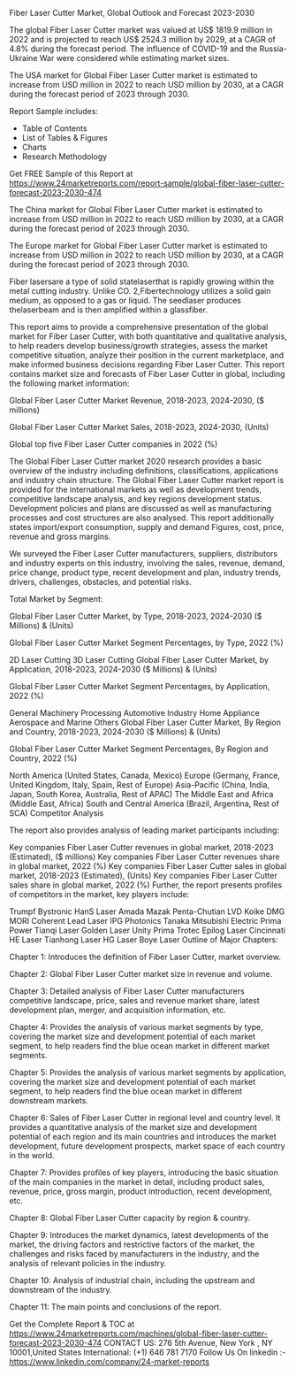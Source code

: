 Fiber Laser Cutter Market, Global Outlook and Forecast 2023-2030

The global Fiber Laser Cutter market was valued at US$ 1819.9 million in 2022 and is projected to reach US$ 2524.3 million by 2029, at a CAGR of 4.8% during the forecast period. The influence of COVID-19 and the Russia-Ukraine War were considered while estimating market sizes.

The USA market for Global Fiber Laser Cutter market is estimated to increase from USD million in 2022 to reach USD million by 2030, at a CAGR during the forecast period of 2023 through 2030.

Report Sample includes:
- Table of Contents
- List of Tables & Figures
- Charts
- Research Methodology

Get FREE Sample of this Report at https://www.24marketreports.com/report-sample/global-fiber-laser-cutter-forecast-2023-2030-474

The China market for Global Fiber Laser Cutter market is estimated to increase from USD million in 2022 to reach USD million by 2030, at a CAGR during the forecast period of 2023 through 2030.

The Europe market for Global Fiber Laser Cutter market is estimated to increase from USD million in 2022 to reach USD million by 2030, at a CAGR during the forecast period of 2023 through 2030.

Fiber lasersare a type of solid statelaserthat is rapidly growing within the metal cutting industry. Unlike CO. 2,Fibertechnology utilizes a solid gain medium, as opposed to a gas or liquid. The seedlaser produces thelaserbeam and is then amplified within a glassfiber.

This report aims to provide a comprehensive presentation of the global market for Fiber Laser Cutter, with both quantitative and qualitative analysis, to help readers develop business/growth strategies, assess the market competitive situation, analyze their position in the current marketplace, and make informed business decisions regarding Fiber Laser Cutter. This report contains market size and forecasts of Fiber Laser Cutter in global, including the following market information:

Global Fiber Laser Cutter Market Revenue, 2018-2023, 2024-2030, ($ millions)

Global Fiber Laser Cutter Market Sales, 2018-2023, 2024-2030, (Units)

Global top five Fiber Laser Cutter companies in 2022 (%)

The Global Fiber Laser Cutter market 2020 research provides a basic overview of the industry including definitions, classifications, applications and industry chain structure. The Global Fiber Laser Cutter market report is provided for the international markets as well as development trends, competitive landscape analysis, and key regions development status. Development policies and plans are discussed as well as manufacturing processes and cost structures are also analysed. This report additionally states import/export consumption, supply and demand Figures, cost, price, revenue and gross margins.

We surveyed the Fiber Laser Cutter manufacturers, suppliers, distributors and industry experts on this industry, involving the sales, revenue, demand, price change, product type, recent development and plan, industry trends, drivers, challenges, obstacles, and potential risks.

Total Market by Segment:

Global Fiber Laser Cutter Market, by Type, 2018-2023, 2024-2030 ($ Millions) & (Units)

Global Fiber Laser Cutter Market Segment Percentages, by Type, 2022 (%)

2D Laser Cutting
3D Laser Cutting
Global Fiber Laser Cutter Market, by Application, 2018-2023, 2024-2030 ($ Millions) & (Units)

Global Fiber Laser Cutter Market Segment Percentages, by Application, 2022 (%)

General Machinery Processing
Automotive Industry
Home Appliance
Aerospace and Marine
Others
Global Fiber Laser Cutter Market, By Region and Country, 2018-2023, 2024-2030 ($ Millions) & (Units)

Global Fiber Laser Cutter Market Segment Percentages, By Region and Country, 2022 (%)

North America (United States, Canada, Mexico)
Europe (Germany, France, United Kingdom, Italy, Spain, Rest of Europe)
Asia-Pacific (China, India, Japan, South Korea, Australia, Rest of APAC)
The Middle East and Africa (Middle East, Africa)
South and Central America (Brazil, Argentina, Rest of SCA)
Competitor Analysis

The report also provides analysis of leading market participants including:

Key companies Fiber Laser Cutter revenues in global market, 2018-2023 (Estimated), ($ millions)
Key companies Fiber Laser Cutter revenues share in global market, 2022 (%)
Key companies Fiber Laser Cutter sales in global market, 2018-2023 (Estimated), (Units)
Key companies Fiber Laser Cutter sales share in global market, 2022 (%)
Further, the report presents profiles of competitors in the market, key players include:

Trumpf
Bystronic
HanS Laser
Amada
Mazak
Penta-Chutian
LVD
Koike
DMG MORI
Coherent
Lead Laser
IPG Photonics
Tanaka
Mitsubishi Electric
Prima Power
Tianqi Laser
Golden Laser
Unity Prima
Trotec
Epilog Laser
Cincinnati
HE Laser
Tianhong Laser
HG Laser
Boye Laser
Outline of Major Chapters:

Chapter 1: Introduces the definition of Fiber Laser Cutter, market overview.

Chapter 2: Global Fiber Laser Cutter market size in revenue and volume.

Chapter 3: Detailed analysis of Fiber Laser Cutter manufacturers competitive landscape, price, sales and revenue market share, latest development plan, merger, and acquisition information, etc.

Chapter 4: Provides the analysis of various market segments by type, covering the market size and development potential of each market segment, to help readers find the blue ocean market in different market segments.

Chapter 5: Provides the analysis of various market segments by application, covering the market size and development potential of each market segment, to help readers find the blue ocean market in different downstream markets.

Chapter 6: Sales of Fiber Laser Cutter in regional level and country level. It provides a quantitative analysis of the market size and development potential of each region and its main countries and introduces the market development, future development prospects, market space of each country in the world.

Chapter 7: Provides profiles of key players, introducing the basic situation of the main companies in the market in detail, including product sales, revenue, price, gross margin, product introduction, recent development, etc.

Chapter 8: Global Fiber Laser Cutter capacity by region & country.

Chapter 9: Introduces the market dynamics, latest developments of the market, the driving factors and restrictive factors of the market, the challenges and risks faced by manufacturers in the industry, and the analysis of relevant policies in the industry.

Chapter 10: Analysis of industrial chain, including the upstream and downstream of the industry.

Chapter 11: The main points and conclusions of the report.

Get the Complete Report & TOC at https://www.24marketreports.com/machines/global-fiber-laser-cutter-forecast-2023-2030-474
CONTACT US:
276 5th Avenue, New York , NY 10001,United States
International: (+1) 646 781 7170
Follow Us On linkedin :- https://www.linkedin.com/company/24-market-reports
